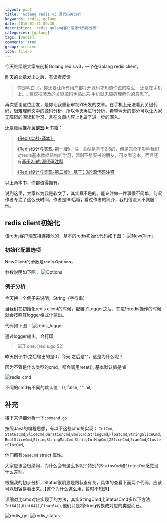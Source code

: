 ```yaml
---
layout: post
title: 'Golang redis.v3 源代码再分析'
keywords: redis, golang
date: 2016-01-31 09:30
description: 'redis golang客户端源代码再分析'
categories: [golang]
tags: [redis]
comments: true
group: archive
icon: file-o
---
```


今天继续跟大家来剖析Golang redis.v3，一个在Golang redis client。

昨天的文章发出之后，有读者反馈
>你是明白了，你还要让所有用户都打开源码才知道你说的啥么... 还是在手机上..... 建议把涉及的关键源码也贴出来 手机就无障碍理解你的意思了。

再次感谢这位朋友，是你让我重新审视昨天发的文章。在手机上无法看到关键代码，很难理解文中的源码分析，所以今天再进行分析，希望今天的部分可以让大家无障碍的阅读和学习，且在文章内容上也做了进一步的深入。

<!-- more -->

还是继续推荐[黄健宏](http://huangz.me/)de书籍：
>[《Redis实战-译本》](http://redisinaction.com/)
>
>[《Redis设计与实现-第一版》](http://origin.redisbook.com/)，注：虽然是基于2.6的，但是完全不影响我们对redis基本数据结构的学习，暂时不想买书的朋友，可以看这本。而且还有[基于2.6的源代码注释](https://github.com/huangz1990/annotated_redis_source)
>
>[《Redis设计与实现-第二版》](http://redisbook.com/),[基于3.0的源代码注释](https://github.com/huangz1990/redis-3.0-annotated)


以上两本书，你都值得拥有。

说到这里，大家以为我是软文了，其实真不是的。能专注做一件事很不简单，何况作者专注了这么长时间，作者是90后哦，看过作者的简介，我相信没人不佩服他。

## redis client初始化 ##

该redis客户端支持连接池的，基本的redis初始化代码如下图：
![NewClient](http://mmbiz.qpic.cn/mmbiz/2jnWxKdgFb9k6QJiamAcT39l64bJe1N5cy4zj5JPKZmCMib5BWJplUbscXibr7MyLT5Lsle3wfNsYwD8l8mvPia4bQ/640?wx_fmt=png&tp=webp&wxfrom=5&wx_lazy=1)

### 初始化配置选项 ###

NewClient的参数是redis.Options，

参数说明如下图：
![Options](http://mmbiz.qpic.cn/mmbiz/2jnWxKdgFb9k6QJiamAcT39l64bJe1N5cYAFMajAXd0FDolJqciaYJfUrP8f8xvBFl5752SyMwKz5EiaGE82xwQ5A/640?wx_fmt=png&tp=webp&wxfrom=5&wx_lazy=1)

### 例子分析 ###

今天换一个例子来说明，String（字符串）

当我们在初始化redis client的时候，配置了Logger之后，在进行redis操作的时候就会按照其logger格式化输出。

代码如下图：
![redis_logger](http://mmbiz.qpic.cn/mmbiz/2jnWxKdgFb9k6QJiamAcT39l64bJe1N5csmSzz1U2cxcv1cxorCTtib9GTDEHDusElELAyyicfEt8pBATN7zk0vIg/640?wx_fmt=png&tp=webp&wxfrom=5&wx_lazy=1)

通过logger输出，会打印

>SET one:  [redis.go 52]

昨天例子中:之后输出的是0，今天:之后是""，这是为什么呢？

因为不管是什么类型的cmd，都会调用reset(), 基本默认值是nil

![redis_cmd](http://mmbiz.qpic.cn/mmbiz/2jnWxKdgFb9k6QJiamAcT39l64bJe1N5cJiaqDIj05agTlGBw5yFriccKeI2WUCEtmiay3b8Z7XQ8UCrzYukZJ9vJQ/640?wx_fmt=png&tp=webp&wxfrom=5&wx_lazy=1)

不同的cmd有不同的默认值：0, false, "", nil,

## 补充 ##
接下来详细分析一下`command.go`

按照Java的编程思想，有以下这些cmd的实现：
`IntCmd`, `StatusCmd`,`SliceCmd`,`DurationCmd`,`BoolCmd`,`StringCmd`,`FloatCmd`,`StringSliceCmd`,`BoolSliceCmd`,`StringStringMapCmd`,`StringIntMapCmd`,`ZSliceCmd`,`ScanCmd`,`ClusterSlotCmd`,

他们都有`baseCmd` struct 属性。

大家应该会很纳闷，为什么会有这么多呢？特别的`StatusCmd`和`StringCmd`感觉没什么差别。

根据我的初步分析，Status很明显是跟状态有关，具体的查看下面两个代码，应该可以很容易看出来。【这个为什么这么用，暂时不知道】

详细对比cmd对应实现了的方法，其实StringCmd比StatusCmd多以下方法`Int64()`,`Uint64()`,`Float64()`,他们只是将String转换成对应的类型而已。

![redis_get](http://mmbiz.qpic.cn/mmbiz/2jnWxKdgFb9k6QJiamAcT39l64bJe1N5cbs2yswUtMLoiaNmkibrVY7ThHiaJSKF0ibGCezyt3LFWr0qsLl2fXbWdOQ/640?wx_fmt=png&tp=webp&wxfrom=5&wx_lazy=1)
![redis_status](http://mmbiz.qpic.cn/mmbiz/2jnWxKdgFb9k6QJiamAcT39l64bJe1N5cKuRswaHfFr8r02BCDnRJzhtI5bfZsYFUHyibTk07qIxicd4C5mjCEHvg/640?wx_fmt=png&tp=webp&wxfrom=5&wx_lazy=1)
